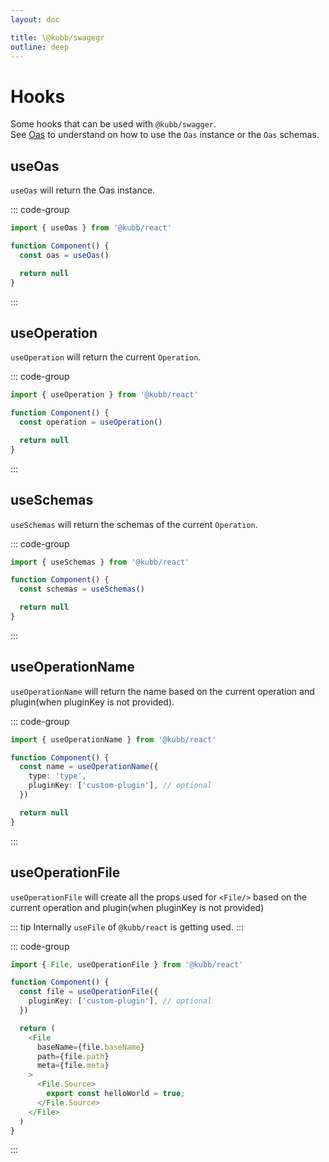 ```yaml
---
layout: doc

title: \@kubb/swagegr
outline: deep
---
```


# Hooks

Some hooks that can be used with `@kubb/swagger`.<br/>
See [Oas](https://github.com/readmeio/oas) to understand on how to use the `Oas` instance or the `Oas` schemas.

## useOas

`useOas` will return the Oas instance.<br/>

::: code-group

```typescript
import { useOas } from '@kubb/react'

function Component() {
  const oas = useOas()

  return null
}
```

:::

## useOperation

`useOperation` will return the current `Operation`.<br/>

::: code-group

```typescript
import { useOperation } from '@kubb/react'

function Component() {
  const operation = useOperation()

  return null
}
```

:::

## useSchemas

`useSchemas` will return the schemas of the current `Operation`.<br/>

::: code-group

```typescript
import { useSchemas } from '@kubb/react'

function Component() {
  const schemas = useSchemas()

  return null
}
```

:::

## useOperationName

`useOperationName` will return the name based on the current operation and plugin(when pluginKey is not provided).<br/>

::: code-group

```typescript
import { useOperationName } from '@kubb/react'

function Component() {
  const name = useOperationName({
    type: 'type',
    pluginKey: ['custom-plugin'], // optional
  })

  return null
}
```

:::

## useOperationFile

`useOperationFile` will create all the props used for `<File/>` based on the current operation and plugin(when pluginKey is not provided)<br/>

::: tip
Internally `useFile` of `@kubb/react` is getting used.
:::

::: code-group

```typescript
import { File, useOperationFile } from '@kubb/react'

function Component() {
  const file = useOperationFile({
    pluginKey: ['custom-plugin'], // optional
  })

  return (
    <File
      baseName={file.baseName}
      path={file.path}
      meta={file.meta}
    >
      <File.Source>
        export const helloWorld = true;
      </File.Source>
    </File>
  )
}
```

:::
